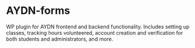 # AYDN-forms
WP plugin for AYDN frontend and backend functionality. Includes setting up classes, tracking hours volunteered, account creation and verification for both students and administrators, and more.
